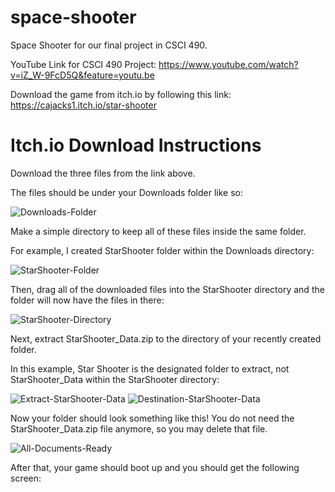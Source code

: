 # space-shooter
Space Shooter for our final project in CSCI 490.

YouTube Link for CSCI 490 Project: https://www.youtube.com/watch?v=iZ_W-9FcD5Q&feature=youtu.be

Download the game from itch.io by following this link: https://cajacks1.itch.io/star-shooter

# Itch.io Download Instructions
Download the three files from the link above.

The files should be under your Downloads folder like so:

![Downloads-Folder](space-shooter/tree/master/images/downloads-folder.png?raw=true)

Make a simple directory to keep all of these files inside the same folder.  

For example, I created StarShooter folder within the Downloads directory:

![StarShooter-Folder](https://github.com/cajacks1/space-shooter/tree/master/images/starshooter-folder.png)

Then, drag all of the downloaded files into the StarShooter directory and the folder will now have the files in there:

![StarShooter-Directory](https://github.com/cajacks1/space-shooter/tree/master/images/starshooter-directory.png)

Next, extract StarShooter_Data.zip to the directory of your recently created folder.  

In this example, Star Shooter is the designated folder to extract, not StarShooter_Data within the StarShooter directory:

![Extract-StarShooter-Data](https://github.com/cajacks1/space-shooter/tree/master/images/extract-starshooter_data.png)
![Destination-StarShooter-Data](https://github.com/cajacks1/space-shooter/tree/master/images/destination-starshooter_data.png)

Now your folder should look something like this!  You do not need the StarShooter_Data.zip file anymore, so you may delete that file.

![All-Documents-Ready](https://github.com/cajacks1/space-shooter/tree/master/images/all-documents-ready.png)

After that, your game should boot up and you should get the following screen:
